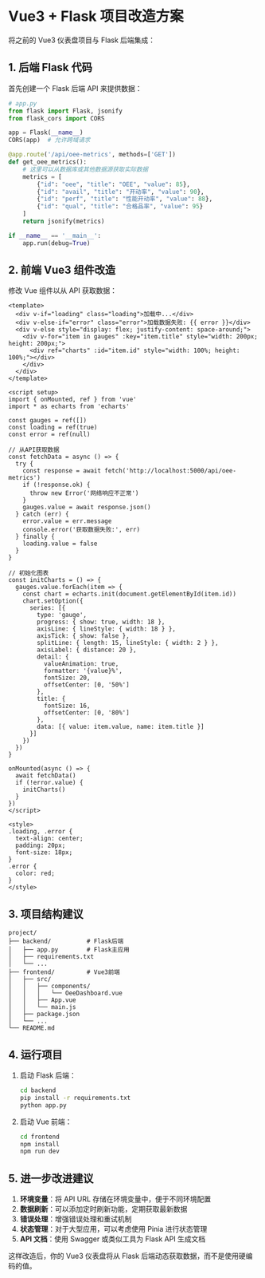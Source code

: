 # Vue3 + Flask 项目改造方案

将之前的 Vue3 仪表盘项目与 Flask 后端集成：

## 1. 后端 Flask 代码

首先创建一个 Flask 后端 API 来提供数据：

```python
# app.py
from flask import Flask, jsonify
from flask_cors import CORS

app = Flask(__name__)
CORS(app)  # 允许跨域请求

@app.route('/api/oee-metrics', methods=['GET'])
def get_oee_metrics():
    # 这里可以从数据库或其他数据源获取实际数据
    metrics = [
        {"id": "oee", "title": "OEE", "value": 85},
        {"id": "avail", "title": "开动率", "value": 90},
        {"id": "perf", "title": "性能开动率", "value": 88},
        {"id": "qual", "title": "合格品率", "value": 95}
    ]
    return jsonify(metrics)

if __name__ == '__main__':
    app.run(debug=True)
```

## 2. 前端 Vue3 组件改造

修改 Vue 组件以从 API 获取数据：

```vue
<template>
  <div v-if="loading" class="loading">加载中...</div>
  <div v-else-if="error" class="error">加载数据失败: {{ error }}</div>
  <div v-else style="display: flex; justify-content: space-around;">
    <div v-for="item in gauges" :key="item.title" style="width: 200px; height: 200px;">
      <div ref="charts" :id="item.id" style="width: 100%; height: 100%;"></div>
    </div>
  </div>
</template>

<script setup>
import { onMounted, ref } from 'vue'
import * as echarts from 'echarts'

const gauges = ref([])
const loading = ref(true)
const error = ref(null)

// 从API获取数据
const fetchData = async () => {
  try {
    const response = await fetch('http://localhost:5000/api/oee-metrics')
    if (!response.ok) {
      throw new Error('网络响应不正常')
    }
    gauges.value = await response.json()
  } catch (err) {
    error.value = err.message
    console.error('获取数据失败:', err)
  } finally {
    loading.value = false
  }
}

// 初始化图表
const initCharts = () => {
  gauges.value.forEach(item => {
    const chart = echarts.init(document.getElementById(item.id))
    chart.setOption({
      series: [{
        type: 'gauge',
        progress: { show: true, width: 18 },
        axisLine: { lineStyle: { width: 18 } },
        axisTick: { show: false },
        splitLine: { length: 15, lineStyle: { width: 2 } },
        axisLabel: { distance: 20 },
        detail: { 
          valueAnimation: true, 
          formatter: '{value}%', 
          fontSize: 20,
          offsetCenter: [0, '50%']
        },
        title: {
          fontSize: 16,
          offsetCenter: [0, '80%']
        },
        data: [{ value: item.value, name: item.title }]
      }]
    })
  })
}

onMounted(async () => {
  await fetchData()
  if (!error.value) {
    initCharts()
  }
})
</script>

<style>
.loading, .error {
  text-align: center;
  padding: 20px;
  font-size: 18px;
}
.error {
  color: red;
}
</style>
```

## 3. 项目结构建议

```
project/
├── backend/          # Flask后端
│   ├── app.py        # Flask主应用
│   ├── requirements.txt
│   └── ...
├── frontend/         # Vue3前端
│   ├── src/
│   │   ├── components/
│   │   │   └── OeeDashboard.vue
│   │   ├── App.vue
│   │   └── main.js
│   ├── package.json
│   └── ...
└── README.md
```

## 4. 运行项目

1. 启动 Flask 后端：
   ```bash
   cd backend
   pip install -r requirements.txt
   python app.py
   ```

2. 启动 Vue 前端：
   ```bash
   cd frontend
   npm install
   npm run dev
   ```

## 5. 进一步改进建议

1. **环境变量**：将 API URL 存储在环境变量中，便于不同环境配置
2. **数据刷新**：可以添加定时刷新功能，定期获取最新数据
3. **错误处理**：增强错误处理和重试机制
4. **状态管理**：对于大型应用，可以考虑使用 Pinia 进行状态管理
5. **API 文档**：使用 Swagger 或类似工具为 Flask API 生成文档

这样改造后，你的 Vue3 仪表盘将从 Flask 后端动态获取数据，而不是使用硬编码的值。